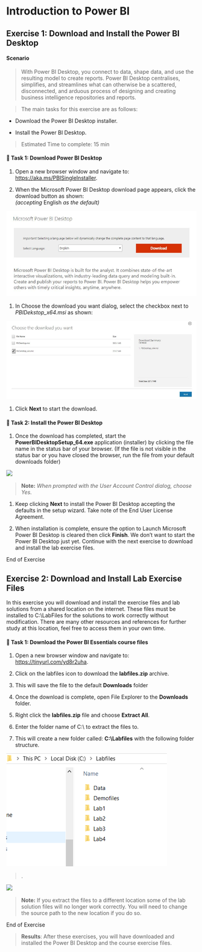 Introduction to Power BI
========================

Exercise 1: Download and Install the Power BI Desktop 
------------------------------------------------------

#### Scenario 

>   With Power BI Desktop, you connect to data, shape data, and use the
>   resulting model to create reports. Power BI Desktop centralises, simplifies,
>   and streamlines what can otherwise be a scattered, disconnected, and arduous
>   process of designing and creating business intelligence repositories and
>   reports.

>   The main tasks for this exercise are as follows:

-   Download the Power BI Desktop installer.

-   Install the Power BI Desktop.

>   Estimated Time to complete: 15 min

####  Task 1: Download Power BI Desktop

1.  Open a new browser window and navigate to:
    <https://aka.ms/PBISingleInstaller>.

2.  When the Microsoft Power BI Desktop download page appears, click the
    download button as shown:  
    *(accepting* English *as the default)*

![](media/1537749a5143913a3ea5b161fba449df.jpg)

1.  In Choose the download you want dialog, select the checkbox next to
    *PBIDekstop_x64.msi* as shown:

![](media/a7b55eaa07c148d67d8877f4f76e416d.jpg)

1.  Click **Next** to start the download.

####  Task 2: Install the Power BI Desktop<br>

1.  Once the download has completed, start the **PowerBIDesktopSetup_64.exe**
    application (installer) by clicking the file name in the status bar of your
    browser. (If the file is not visible in the status bar or you have closed
    the browser, run the file from your default downloads folder)

![](media/c76ca917ff8764793af9c43716a9cc9c.png)

>   **Note:** *When prompted with the User Account Control dialog, choose Yes.*  
>   

1.  Keep clicking **Next** to install the Power BI Desktop accepting the
    defaults in the setup wizard. Take note of the End User License Agreement.

2.  When installation is complete, ensure the option to Launch Microsoft Power
    BI Desktop is cleared then click **Finish**. We don’t want to start the
    Power BI Desktop just yet. Continue with the next exercise to download and
    install the lab exercise files.

End of Exercise

Exercise 2: Download and Install Lab Exercise Files 
----------------------------------------------------

In this exercise you will download and install the exercise files and lab
solutions from a shared location on the internet. These files must be installed
to C:\\LabFiles for the solutions to work correctly without modification. There
are many other resources and references for further study at this location, feel
free to access them in your own time.

####  Task 1: Download the Power BI Essentials course files

1.  Open a new browser window and navigate to: <https://tinyurl.com/yd8r2uha>.

2.  Click on the labfiles icon to download the **labfiles.zip** archive.

3.  This will save the file to the default **Downloads** folder

4.  Once the download is complete, open File Explorer to the **Downloads**
    folder.

5.  Right click the **labfiles.zip** file and choose **Extract All**.

6.  Enter the folder name of C:\\ to extract the files to.

7.  This will create a new folder called: **C:\\Labfiles** with the following
    folder structure.

![](media/0bff827a948c88dafe540833ba3fcd25.png)

>   .

![](media/c76ca917ff8764793af9c43716a9cc9c.png)

>   **Note:** If you extract the files to a different location some of the lab
>   solution files will no longer work correctly. You will need to change the
>   source path to the new location if you do so.

End of Exercise

>   **Results**: After these exercises, you will have downloaded and installed
>   the Power BI Desktop and the course exercise files.
